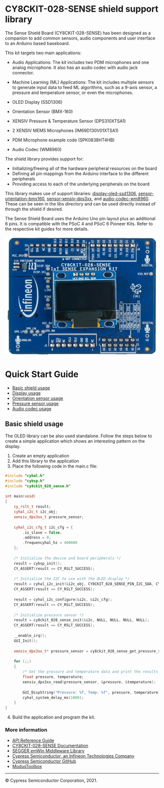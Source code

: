 # CY8CKIT-028-SENSE shield support library

The Sense Shield Board (CY8CKIT-028-SENSE) has been designed as a companion to add common sensors, audio components and user interface to an Arduino based baseboard.

This kit targets two main applications:
* Audio Applications: The kit includes two PDM microphones and one analog microphone. It also has an audio codec with audio jack connector.
* Machine Learning (ML) Applications: The kit includes multiple sensors to generate input data to feed ML algorithms, such as a 9-axis sensor, a pressure and temperature sensor, or even the microphones.

* OLED Display (SSD1306)
* Orientation Sensor (BMX-160)
* XENSIV Pressure & Temperature Sensor (DPS310XTSA1)
* 2 XENSIV MEMS Microphones (IM69D130V01XTSA1)
* PDM Microphone example code (SPK0838HT4HB)
* Audio Codec (WM8960)

The shield library provides support for:
* Initializing/freeing all of the hardware peripheral resources on the board
* Defining all pin mappings from the Arduino interface to the different peripherals
* Providing access to each of the underlying peripherals on the board

This library makes use of support libraries: [display-oled-ssd1306](https://github.com/cypresssemiconductorco/display-oled-ssd1306), [sensor-orientation-bmx160](https://github.com/cypresssemiconductorco/sensor-orientation-bmx160), [sensor-xensiv-dps3xx](https://github.com/cypresssemiconductorco/sensor-xensiv-dps3xx), and [audio-codec-wm8960](https://github.com/cypresssemiconductorco/audio-codec-wm8960). These can be seen in the libs directory and can be used directly instead of through the shield if desired.

The Sense Shield Board uses the Arduino Uno pin layout plus an additional 6 pins. It is compatible with the PSoC 4 and PSoC 6 Pioneer Kits. Refer to the respective kit guides for more details.

![](docs/html/board.png)

# Quick Start Guide

* [Basic shield usage](#basic-shield-usage)
* [Display usage](https://github.com/cypresssemiconductorco/display-oled-ssd1306#quick-start)
* [Orientation sensor usage](https://github.com/cypresssemiconductorco/sensor-orientation-bmx160#quick-start)
* [Pressure sensor usage](https://github.com/cypresssemiconductorco/sensor-xensiv-dps3xx#quick-start)
* [Audio codec usage](https://github.com/cypresssemiconductorco/audio-codec-wm8960#quick-start)


## Basic shield usage
The OLED library can be also used standalone.
Follow the steps below to create a simple application which shows an interesting pattern on the display.
1. Create an empty application
2. Add this library to the application
3. Place the following code in the main.c file:
```cpp
#include "cyhal.h"
#include "cybsp.h"
#include "cy8ckit_028_sense.h"

int main(void)
{
    cy_rslt_t result;
    cyhal_i2c_t i2c_obj;
    xensiv_dps3xx_t pressure_sensor;

    cyhal_i2c_cfg_t i2c_cfg = {
        .is_slave = false,
        .address = 0,
        .frequencyhal_hz = 400000
    };

    /* Initialize the device and board peripherals */
    result = cybsp_init();
    CY_ASSERT(result == CY_RSLT_SUCCESS);

    /* Initialize the I2C to use with the OLED display */
    result = cyhal_i2c_init(&i2c_obj, CY8CKIT_028_SENSE_PIN_I2C_SDA, CY8CKIT_028_SENSE_PIN_I2C_SCL, NULL);
    CY_ASSERT(result == CY_RSLT_SUCCESS);

    result = cyhal_i2c_configure(&i2c, &i2c_cfg);
    CY_ASSERT(result == CY_RSLT_SUCCESS);

    /* Initialize pressure sensor */
    result = cy8ckit_028_sense_init(&i2c, NULL, NULL, NULL, NULL);
    CY_ASSERT(result == CY_RSLT_SUCCESS);

    __enable_irq();
    GUI_Init();

    xensiv_dps3xx_t* pressure_sensor = cy8ckit_028_sense_get_pressure_sensor();

    for (;;)
    {
        /* Get the pressure and temperature data and print the results to the OLED display */
        float pressure, temperature;
        xensiv_dps3xx_read(pressure_sensor, &pressure, &temperature);

        GUI_DispString("Pressure: %f, Temp: %f", pressure, temperature);
        cyhal_system_delay_ms(1000);
    }
}
```
4. Build the application and program the kit.

### More information

* [API Reference Guide](https://cypresssemiconductorco.github.io/CY8CKIT-028-SENSE/html/index.html)
* [CY8CKIT-028-SENSE Documentation](https://www.cypress.com/documentation/development-kitsboards/cy8ckit-028-sense)
* [SEGGER emWin Middleware Library](https://github.com/cypresssemiconductorco/emwin)
* [Cypress Semiconductor, an Infineon Technologies Company](http://www.cypress.com)
* [Cypress Semiconductor GitHub](https://github.com/cypresssemiconductorco)
* [ModusToolbox](https://www.cypress.com/products/modustoolbox-software-environment)

---
© Cypress Semiconductor Corporation, 2021.
